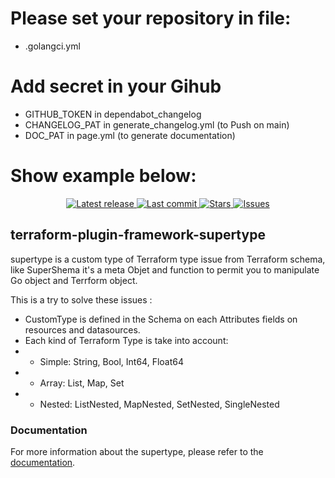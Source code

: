 # Please set your repository in file:
- .golangci.yml

# Add secret in your Gihub
- GITHUB_TOKEN in dependabot_changelog
- CHANGELOG_PAT in generate_changelog.yml (to Push on main)
- DOC_PAT in page.yml (to generate documentation)

# Show example below:

<div align="center">
    <a href="https://github.com/FrangipaneTeam/terraform-plugin-framework-supertype/releases/latest">
      <img alt="Latest release" src="https://img.shields.io/github/v/release/FrangipaneTeam/terraform-plugin-framework-supertype?style=for-the-badge&logo=starship&color=C9CBFF&logoColor=D9E0EE&labelColor=302D41&include_prerelease&sort=semver" />
    </a>
    <a href="https://github.com/FrangipaneTeam/terraform-plugin-framework-supertype/pulse">
      <img alt="Last commit" src="https://img.shields.io/github/last-commit/FrangipaneTeam/terraform-plugin-framework-supertype?style=for-the-badge&logo=starship&color=8bd5ca&logoColor=D9E0EE&labelColor=302D41"/>
    </a>
    <a href="https://github.com/FrangipaneTeam/terraform-plugin-framework-supertype/stargazers">
      <img alt="Stars" src="https://img.shields.io/github/stars/FrangipaneTeam/terraform-plugin-framework-supertype?style=for-the-badge&logo=starship&color=c69ff5&logoColor=D9E0EE&labelColor=302D41" />
    </a>
    <a href="https://github.com/FrangipaneTeam/terraform-plugin-framework-supertype/issues">
      <img alt="Issues" src="https://img.shields.io/github/issues/FrangipaneTeam/terraform-plugin-framework-supertype?style=for-the-badge&logo=bilibili&color=F5E0DC&logoColor=D9E0EE&labelColor=302D41" />
    </a>
</div>

## terraform-plugin-framework-supertype

supertype is a custom type of Terraform type issue from Terraform schema, like SuperShema it's a meta Objet and function to permit you to manipulate Go object and Terrform object.

This is a try to solve these issues :

* CustomType is defined in the Schema on each Attributes fields on resources and datasources.
* Each kind of Terraform Type is take into account:
* * Simple: String, Bool, Int64, Float64
* * Array: List, Map, Set
* * Nested: ListNested, MapNested, SetNested, SingleNested


### Documentation

For more information about the supertype, please refer to the [documentation](https://github.frangipane.io/terraform/supertype/why).
